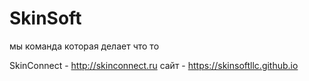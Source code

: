 # SkinSoft
мы команда которая делает что то

SkinConnect - http://skinconnect.ru
сайт - https://skinsoftllc.github.io
